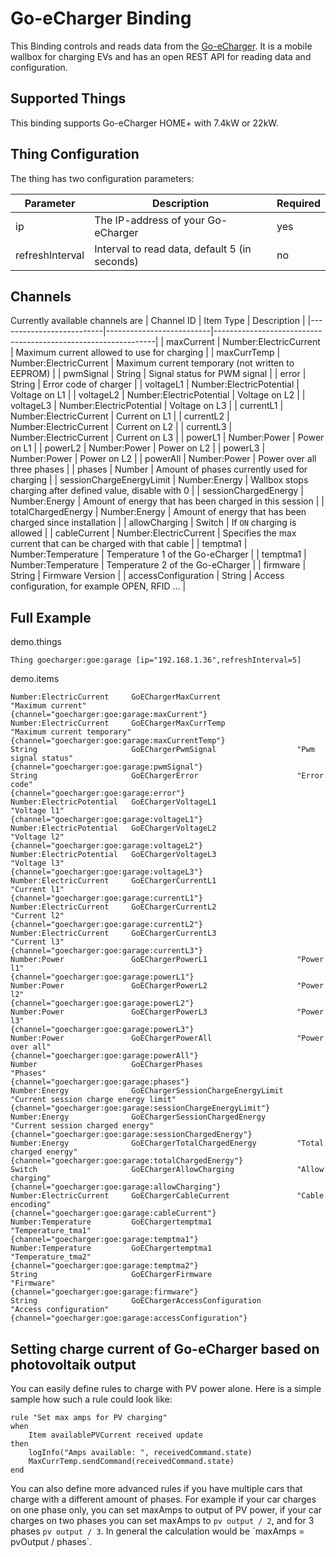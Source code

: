 # Go-eCharger Binding

This Binding controls and reads data from the [Go-eCharger](https://go-e.co/).
It is a mobile wallbox for charging EVs and has an open REST API for reading data and configuration.

## Supported Things

This binding supports Go-eCharger HOME+ with 7.4kW or 22kW.

## Thing Configuration

The thing has two configuration parameters:

| Parameter       | Description                                   | Required |
|-----------------|-----------------------------------------------|----------|
| ip              | The IP-address of your Go-eCharger            | yes      |
| refreshInterval | Interval to read data, default 5 (in seconds) | no       |

## Channels

Currently available channels are 
| Channel ID               | Item Type                | Description                                                   |
|--------------------------|--------------------------|---------------------------------------------------------------|
| maxCurrent               | Number:ElectricCurrent   | Maximum current allowed to use for charging                   |
| maxCurrTemp              | Number:ElectricCurrent   | Maximum current temporary (not written to EEPROM)             |
| pwmSignal                | String                   | Signal status for PWM signal                                  |
| error                    | String                   | Error code of charger                                         |
| voltageL1                | Number:ElectricPotential | Voltage on L1                                                 |
| voltageL2                | Number:ElectricPotential | Voltage on L2                                                 |
| voltageL3                | Number:ElectricPotential | Voltage on L3                                                 |
| currentL1                | Number:ElectricCurrent   | Current on L1                                                 |
| currentL2                | Number:ElectricCurrent   | Current on L2                                                 |
| currentL3                | Number:ElectricCurrent   | Current on L3                                                 |
| powerL1                  | Number:Power             | Power on L1                                                   |
| powerL2                  | Number:Power             | Power on L2                                                   |
| powerL3                  | Number:Power             | Power on L2                                                   |
| powerAll                 | Number:Power             | Power over all three phases                                   |
| phases                   | Number                   | Amount of phases currently used for charging                  |
| sessionChargeEnergyLimit | Number:Energy            | Wallbox stops charging after defined value, disable with 0    |
| sessionChargedEnergy     | Number:Energy            | Amount of energy that has been charged in this session        |
| totalChargedEnergy       | Number:Energy            | Amount of energy that has been charged since installation     |
| allowCharging            | Switch                   | If `ON` charging is allowed                                   |
| cableCurrent             | Number:ElectricCurrent   | Specifies the max current that can be charged with that cable |
| temptma1                 | Number:Temperature       | Temperature 1 of the Go-eCharger                              |
| temptma1                 | Number:Temperature       | Temperature 2 of the Go-eCharger                              |
| firmware                 | String                   | Firmware Version                                              |
| accessConfiguration      | String                   | Access configuration, for example OPEN, RFID ...              |


## Full Example

demo.things

```
Thing goecharger:goe:garage [ip="192.168.1.36",refreshInterval=5]
```

demo.items

```
Number:ElectricCurrent     GoEChargerMaxCurrent                 "Maximum current"                       {channel="goecharger:goe:garage:maxCurrent"}
Number:ElectricCurrent     GoEChargerMaxCurrTemp                "Maximum current temporary"                       {channel="goecharger:goe:garage:maxCurrentTemp"}
String                     GoEChargerPwmSignal                  "Pwm signal status"                     {channel="goecharger:goe:garage:pwmSignal"}
String                     GoEChargerError                      "Error code"                            {channel="goecharger:goe:garage:error"}
Number:ElectricPotential   GoEChargerVoltageL1                  "Voltage l1"                            {channel="goecharger:goe:garage:voltageL1"}
Number:ElectricPotential   GoEChargerVoltageL2                  "Voltage l2"                            {channel="goecharger:goe:garage:voltageL2"}
Number:ElectricPotential   GoEChargerVoltageL3                  "Voltage l3"                            {channel="goecharger:goe:garage:voltageL3"}
Number:ElectricCurrent     GoEChargerCurrentL1                  "Current l1"                            {channel="goecharger:goe:garage:currentL1"}
Number:ElectricCurrent     GoEChargerCurrentL2                  "Current l2"                            {channel="goecharger:goe:garage:currentL2"}
Number:ElectricCurrent     GoEChargerCurrentL3                  "Current l3"                            {channel="goecharger:goe:garage:currentL3"}
Number:Power               GoEChargerPowerL1                    "Power l1"                              {channel="goecharger:goe:garage:powerL1"}
Number:Power               GoEChargerPowerL2                    "Power l2"                              {channel="goecharger:goe:garage:powerL2"}
Number:Power               GoEChargerPowerL3                    "Power l3"                              {channel="goecharger:goe:garage:powerL3"}
Number:Power               GoEChargerPowerAll                   "Power over all"                       {channel="goecharger:goe:garage:powerAll"}
Number                     GoEChargerPhases                     "Phases"                                {channel="goecharger:goe:garage:phases"}
Number:Energy              GoEChargerSessionChargeEnergyLimit   "Current session charge energy limit"   {channel="goecharger:goe:garage:sessionChargeEnergyLimit"}
Number:Energy              GoEChargerSessionChargedEnergy       "Current session charged energy"        {channel="goecharger:goe:garage:sessionChargedEnergy"}
Number:Energy              GoEChargerTotalChargedEnergy         "Total charged energy"                  {channel="goecharger:goe:garage:totalChargedEnergy"}
Switch                     GoEChargerAllowCharging              "Allow charging"                        {channel="goecharger:goe:garage:allowCharging"}
Number:ElectricCurrent     GoEChargerCableCurrent               "Cable encoding"                        {channel="goecharger:goe:garage:cableCurrent"}
Number:Temperature         GoEChargertemptma1                   "Temperature_tma1"                      {channel="goecharger:goe:garage:temptma1"}
Number:Temperature         GoEChargertemptma1                   "Temperature_tma2"                      {channel="goecharger:goe:garage:temptma2"}
String                     GoEChargerFirmware                   "Firmware"                              {channel="goecharger:goe:garage:firmware"}
String                     GoEChargerAccessConfiguration        "Access configuration"                  {channel="goecharger:goe:garage:accessConfiguration"}
```

## Setting charge current of Go-eCharger based on photovoltaik output

You can easily define rules to charge with PV power alone.
Here is a simple sample how such a rule could look like:

```
rule "Set max amps for PV charging"
when
    Item availablePVCurrent received update
then
    logInfo("Amps available: ", receivedCommand.state)
    MaxCurrTemp.sendCommand(receivedCommand.state)
end

```
You can also define more advanced rules if you have multiple cars that charge with a different amount of phases.
For example if your car charges on one phase only, you can set maxAmps to output of PV power, if your car charges on two phases you can set maxAmps to `pv output / 2`, and for 3 phases `pv output / 3`.
In general the calculation would be ´maxAmps = pvOutput / phases`.
